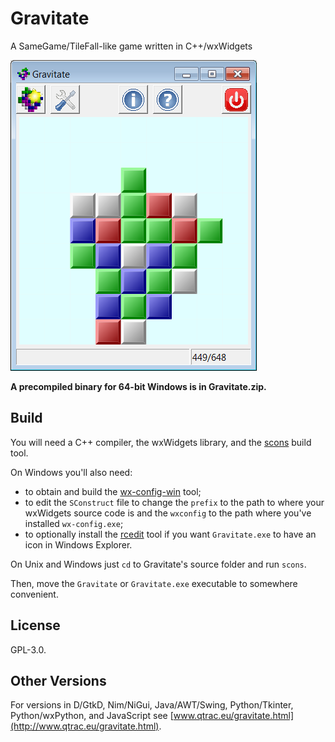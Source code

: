 # Gravitate

A SameGame/TileFall-like game written in C++/wxWidgets

![Screenshot](screenshot.png)

**A precompiled binary for 64-bit Windows is in Gravitate.zip.**

## Build

You will need a C++ compiler, the wxWidgets library, and the
[scons](https://scons.org/) build tool.

On Windows you'll also need:
- to obtain and build the
[wx-config-win](https://github.com/eranif/codelite/tree/master/sdk/wxconfig)
tool;
- to edit the `SConstruct` file to change the `prefix` to the path to where
  your wxWidgets source code is and the `wxconfig` to the path where you've
  installed `wx-config.exe`;
- to optionally install the [rcedit](https://github.com/electron/rcedit)
  tool if you want `Gravitate.exe` to have an icon in Windows Explorer.

On Unix and Windows just `cd` to Gravitate's source folder and run `scons`.

Then, move the `Gravitate` or `Gravitate.exe` executable to somewhere
convenient.

## License

GPL-3.0.

## Other Versions

For versions in D/GtkD, Nim/NiGui, Java/AWT/Swing, Python/Tkinter,
Python/wxPython, and JavaScript see
[www.qtrac.eu/gravitate.html](http://www.qtrac.eu/gravitate.html).
